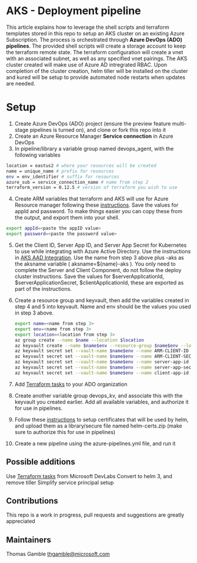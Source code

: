 
# **AKS - Deployment pipeline**

This article explains how to leverage the shell scripts and terraform templates stored in this repo to setup an AKS cluster on an existing Azure Subscription. The process is orchestrated through **Azure DevOps (ADO) pipelines**. The provided shell scripts will create a storage account to keep the terraform remote state. The terraform configuration will create a vnet with an associated subnet, as well as any specified vnet pairings. The AKS cluster created will make use of Azure AD intregrated RBAC. Upon completion of the cluster creation, helm tiller will be installed on the cluster and kured will be setup to provide automated node restarts when updates are needed.

# Setup

1. Create Azure DevOps (ADO) project (ensure the preview feature multi-stage pipelines is turned on), and clone or fork this repo into it
2. Create an Azure Resource Manager **Service connection** in Azure DevOps
3. In pipeline/library a variable group named devops_agent, with the following variables
```bash
location = eastus2 # where your resources will be created
name = unique_name # prefix for resources
env = env_identifier # suffix for resources
azure_sub = service_connection_name # name from step 2
terraform_version = 0.12.5 # version of terraform you wish to use
```
4. Create ARM variables that terraform and AKS will use for Azure Resource manager following these [instructions](https://www.terraform.io/docs/providers/azurerm/auth/service_principal_client_secret.html).   Save the values for appId and password. To make things easier you can copy these from the output, and export them into your shell.
```bash
export appId=<paste the appID value>
export password=<paste the password value>
```
5. Get the Client ID, Server App ID, and Server App Secret for Kubernetes to use while integrating with Azure Active Directory. Use the instructions in [AKS AAD Integration](https://docs.microsoft.com/en-us/azure/aks/azure-ad-integration-cli#create-azure-ad-server-component). Use the name from step 3 above plus -aks as the aksname variable ( aksname=${name}-aks ).  You only need to complete the Server and Client Component, do not follow the deploy cluster instructions.    Save the values for $serverApplicationId, $serverApplicationSecret, $clientApplicationId, these are exported as part of the instructions.  

6. Create a resource group and keyvault, then add the variables created in step 4 and 5 into keyvault.  Name and env should be the values you used in step 3 above.
    ```bash
    export name=<name from step 3>
    export env=<name from step 3>
    export location=<location from step 3>
    az group create --name $name --location $location
    az keyvault create --name $name$env --resource-group $name$env --location $location 
    az keyvault secret set --vault-name $name$env --name ARM-CLIENT-ID --value $appId # from step 4
    az keyvault secret set --vault-name $name$env --name ARM-CLIENT-SECRET --value $password # from step 4 
    az keyvault secret set --vault-name $name$env --name server-app-id --value $serverApplicationId # from step 5
    az keyvault secret set --vault-name $name$env --name server-app-secret --value $serverApplicationSecret # from step 5
    az keyvault secret set --vault-name $name$env --name client-app-id --value $clientApplicationId # from step 5

    ```
7. Add [Terraform tasks](https://marketplace.visualstudio.com/items?itemName=charleszipp.azure-pipelines-tasks-terraform)  to your ADO organization 

8. Create another variable group devops_kv, and associate this with the keyvault you created earlier.  Add all available variables, and authorize it for use in pipelines.

9. Follow these [instructions](https://helm.sh/docs/tiller_ssl/) to setup certificates that will be used by helm, and upload them as a library/secure file named helm-certs.zip (make sure to authorize this for use in pipelines)

10. Create a new pipeline using the azure-pipelines.yml file, and run it

## Possible additions

Use [Terraform tasks](https://marketplace.visualstudio.com/items?itemName=ms-devlabs.custom-terraform-tasks) from Microsoft DevLabs
Convert to helm 3, and remove tiller
Simplify service principal setup

## Contributions

This repo is a work in progress, pull requests and suggestions are greatly appreciated

## Maintainers

Thomas Gamble thgamble@microsoft.com

